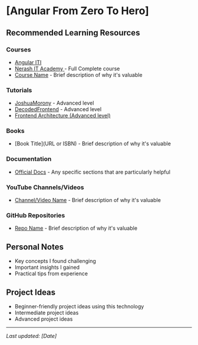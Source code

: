 # [Angular From Zero To Hero]

## Recommended Learning Resources

### Courses
- [Angular ITI](https://drive.google.com/drive/folders/19DU_0UiuZm1-2kSnQIkncmZxCUePCzKP)
- [Nerash IT Academy ](https://www.youtube.com/playlist?list=PLXHLAo6ZUDp0qBkqxGNxKgxpztJdZ7Okw) - Full Complete course
- [Course Name](URL) - Brief description of why it's valuable

### Tutorials
- [JoshuaMorony](https://www.youtube.com/@JoshuaMorony/playlists) - Advanced level
- [DecodedFrontend](https://www.youtube.com/@DecodedFrontend/featured) - Advanced level
- [Frontend Architecture (Advanced level)](https://www.youtube.com/@d.zhiganov)

### Books
- [Book Title](URL or ISBN) - Brief description of why it's valuable

### Documentation
- [Official Docs](URL) - Any specific sections that are particularly helpful

### YouTube Channels/Videos
- [Channel/Video Name](URL) - Brief description of why it's valuable

### GitHub Repositories
- [Repo Name](URL) - Brief description of why it's valuable

## Personal Notes
- Key concepts I found challenging
- Important insights I gained
- Practical tips from experience

## Project Ideas
- Beginner-friendly project ideas using this technology
- Intermediate project ideas
- Advanced project ideas

---
*Last updated: [Date]*